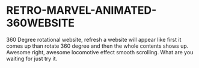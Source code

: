 # RETRO-MARVEL-ANIMATED-360WEBSITE
360 Degree rotational website, refresh a website will appear like first it comes up than rotate 360 degree and then the whole contents shows up. Awesome right, awesome locomotive effect smooth scrolling. What are you waiting for just try it.   
